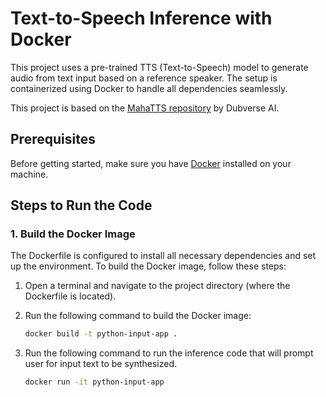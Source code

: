 # Text-to-Speech Inference with Docker

This project uses a pre-trained TTS (Text-to-Speech) model to generate audio from text input based on a reference speaker. The setup is containerized using Docker to handle all dependencies seamlessly.

This project is based on the [MahaTTS repository](https://github.com/dubverse-ai/MahaTTS) by Dubverse AI.

## Prerequisites

Before getting started, make sure you have [Docker](https://www.docker.com/get-started) installed on your machine.

## Steps to Run the Code

### 1. Build the Docker Image

The Dockerfile is configured to install all necessary dependencies and set up the environment. To build the Docker image, follow these steps:

1. Open a terminal and navigate to the project directory (where the Dockerfile is located).
2. Run the following command to build the Docker image:

   ```bash
   docker build -t python-input-app .

2. Run the following command to run the inference code that will prompt user for input text to be synthesized.

   ```bash
   docker run -it python-input-app

